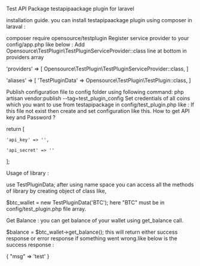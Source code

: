Test API Package
testapipaackage plugin for laravel

installation guide.
you can install testapipaackage plugin using composer in laraval :

composer require opensource/testplugin
Register service provider to your config/app.php like below :
Add Opensource\TestPlugin\TestPluginServiceProvider::class line at bottom in providers array

'providers' => [
   Opensource\TestPlugin\TestPluginServiceProvider::class,
]

'aliases' => [
	'TestPluginData' => Opensource\TestPlugin\TestPlugin::class,
]

Publish configuration file to config folder using following command:
php artisan vendor:publish --tag=test_plugin_config
Set credentials of all coins which you want to use from testapipackage in config/test_plugin.php like :
If this file not exist then create and set configuration like this. How to get API key and Password ?

return [

    'api_key' => '',

    'api_secret' => ''
];

Usage of library :

use TestPluginData;
after using name space you can access all the methods of library by creating object of class like,

$btc_wallet = new TestPluginData('BTC');
here "BTC" must be in config/test_plugin.php file array.

Get Balance :
you can get balance of your wallet using get_balance call.

$balance = $btc_wallet->get_balance();
this will return either success response or error response if something went wrong.like below is the success response :

{
    "msg" => 'test'
}